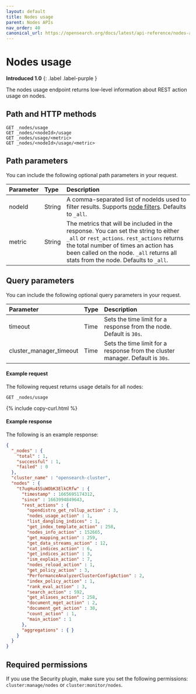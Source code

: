 ```yaml
---
layout: default
title: Nodes usage
parent: Nodes APIs
nav_order: 40
canonical_url: https://opensearch.org/docs/latest/api-reference/nodes-apis/nodes-usage/
---
```


# Nodes usage
**Introduced 1.0**
{: .label .label-purple }

The nodes usage endpoint returns low-level information about REST action usage on nodes.

## Path and HTTP methods

```
GET _nodes/usage
GET _nodes/<nodeId>/usage
GET _nodes/usage/<metric>
GET _nodes/<nodeId>/usage/<metric>
```

## Path parameters

You can include the following optional path parameters in your request.

Parameter | Type | Description
:--- | :--- | :---
nodeId | String | A comma-separated list of nodeIds used to filter results. Supports [node filters]({{site.url}}{{site.baseurl}}/api-reference/nodes-apis/index/#node-filters). Defaults to `_all`.
metric | String | The metrics that will be included in the response. You can set the string to either `_all` or `rest_actions`. `rest_actions` returns the total number of times an action has been called on the node. `_all` returns all stats from the node. Defaults to `_all`.

## Query parameters

You can include the following optional query parameters in your request.

Parameter | Type | Description
:--- | :---| :---
timeout | Time | Sets the time limit for a response from the node. Default is `30s`.
cluster_manager_timeout | Time | Sets the time limit for a response from the cluster manager. Default is `30s`.

#### Example request

The following request returns usage details for all nodes:

```
GET _nodes/usage
```
{% include copy-curl.html %}

#### Example response

The following is an example response:

```json
{
  "_nodes" : {
    "total" : 1,
    "successful" : 1,
    "failed" : 0
  },
  "cluster_name" : "opensearch-cluster",
  "nodes" : {
    "t7uqHu4SSuWObK3ElkCRfw" : {
      "timestamp" : 1665695174312,
      "since" : 1663994849643,
      "rest_actions" : {
        "opendistro_get_rollup_action" : 3,
        "nodes_usage_action" : 1,
        "list_dangling_indices" : 1,
        "get_index_template_action" : 258,
        "nodes_info_action" : 152665,
        "get_mapping_action" : 259,
        "get_data_streams_action" : 12,
        "cat_indices_action" : 6,
        "get_indices_action" : 3,
        "ism_explain_action" : 7,
        "nodes_reload_action" : 1,
        "get_policy_action" : 3,
        "PerformanceAnalyzerClusterConfigAction" : 2,
        "index_policy_action" : 1,
        "rank_eval_action" : 3,
        "search_action" : 592,
        "get_aliases_action" : 258,
        "document_mget_action" : 2,
        "document_get_action" : 30,
        "count_action" : 1,
        "main_action" : 1
      },
      "aggregations" : { }
    }
  }
}
```

## Required permissions

If you use the Security plugin, make sure you set the following permissions: `cluster:manage/nodes` or `cluster:monitor/nodes`.